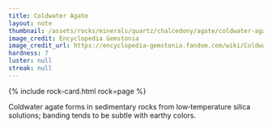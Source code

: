 ```yaml
---
title: Coldwater Agate
layout: note
thumbnail: /assets/rocks/minerals/quartz/chalcedony/agate/coldwater-agate.jpg
image_credit: Encyclopedia Gemstonia
image_credit_url: https://encyclopedia-gemstonia.fandom.com/wiki/Coldwater_agate
hardness: 7
luster: null
streak: null
---
```

{% include rock-card.html rock=page %}

Coldwater agate forms in sedimentary rocks from low‑temperature silica solutions; banding tends to be subtle with earthy colors.

